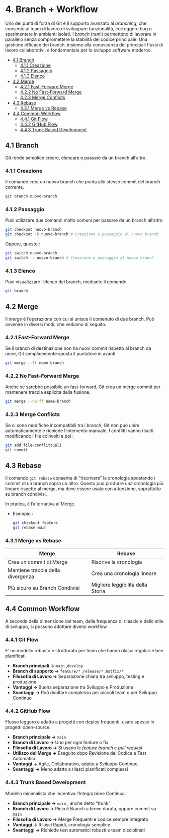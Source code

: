 # 4. Branch + Workflow

Uno dei punti di forza di Git è il supporto avanzato al *branching*, che consente ai team di lavoro di sviluppare funzionalità, correggere bug o sperimentare in ambienti isolati. I *branch* (rami) permettono di lavorare in parallelo senza compromettere la stabilità del codice principale. Una gestione efficace dei branch, insieme alla conoscenza dei principali flussi di lavoro collaborativi, è fondamentale per lo sviluppo software moderno.

- [4.1 Branch](#41-branch)
  - [4.1.1 Creazione](#411-creazione)
  - [4.1.2 Passaggio](#412-passaggio)
  - [4.1.3 Elenco](#413-elenco)
- [4.2 Merge](#42-merge)
  - [4.2.1 Fast-Forward Merge](#421-fast-forward-merge)
  - [4.2.2 No Fast-Forward Merge](#422-no-fast-forward-merge)
  - [4.2.3 Merge Conflicts](#423-merge-conflicts)
- [4.3 Rebase](#43-rebase)
  - [4.3.1 Merge vs Rebase](#431-merge-vs-rebase)
- [4.4 Common Workflow](#44-common-workflow)
  - [4.4.1 Git Flow](#441-git-flow)
  - [4.4.2 GitHub Flow](#442-github-flow)
  - [4.4.3 Trunk Based Development](#443-trunk-based-development)


## 4.1 Branch

Git rende semplice creare, elencare e passare da un branch all’altro. 

### 4.1.1 Creazione

Il comando crea un nuovo branch che punta allo stesso commit del branch corrente.

```bash
git branch nuovo-branch
```

### 4.1.2 Passaggio

Puoi utilizzare due comandi molto comuni per passare da un branch all’altro

```bash
git checkout nuovo-branch
git checkout -b nuovo-branch # Creazione e passaggio al nuovo branch 
```

Oppure, questo : 

```bash
git switch nuovo-branch
git switch -c nuovo-branch # Creazione e passaggio al nuovo branch
```

### 4.1.3 Elenco

Puoi visualizzare l’elenco dei branch, mediante il comando 

```bash
git branch
```

## 4.2 Merge

Il *merge* è l’operazione con cui si unisce il contenuto di due branch. Può avvenire in diversi modi, che vediamo di seguito.

### 4.2.1 Fast-Forward Merge

Se il branch di destinazione non ha nuovi commit rispetto al branch da unire, Git semplicemente sposta il puntatore in avanti 

```bash
git merge --ff nome-branch 
```

### 4.2.2 No Fast-Forward Merge

Anche se sarebbe possibile un fast-forward, Git crea un merge commit per mantenere traccia esplicita della fusione. 

```bash
git merge --no-ff nome-branch
```

### 4.2.3 Merge Conflicts

Se ci sono modifiche incompatibili tra i branch, Git non può unire automaticamente e richiede l’intervento manuale. I conflitti vanno risolti modificando i file coinvolti e poi : 

```bash
git add file-conflittuali 
git commit
```


## 4.3 Rebase

Il comando `git rebase` consente di “riscrivere” la cronologia spostando i commit di un branch sopra un altro. Questo può produrre una cronologia più lineare rispetto al merge, ma deve essere usato con attenzione, soprattutto su branch condivisi.

In pratica, è l’alternativa al Merge. 

- Esempio :
    
    ```bash
    git checkout feature
    git rebase main
    ```
    

### 4.3.1 Merge vs Rebase

| Merge | Rebase |
| --- | --- |
| Crea un commit di Merge | Riscrive la cronologia |
| Mantiene traccia della divergenza | Crea una cronologia lineare |
| Più sicuro su Branch Condivisi | Migliore leggibilità della Storia |


## 4.4 Common Workflow

A seconda della dimensione del team, della frequenza di rilascio e dello stile di sviluppo, si possono adottare diversi workflow.

### 4.4.1 Git Flow

E’ un modello robusto e strutturato per team che hanno rilasci regolari e ben pianificati. 

- **Branch principali →** `main` ,`develop`
- **Branch di supporto →** `feature/*` ,`release/*` ,`hotfix/*`
- **Filosofia di Lavoro →** Separazione chiara tra sviluppo, testing e produzione
- **Vantaggi →** Buona separazione tra Sviluppo e Produzione
- **Svantaggi →** Può risultare complesso per piccoli team o per Sviluppo Continuo

### 4.4.2 GitHub Flow

Flusso leggero e adatto a progetti con deploy frequenti, usato spesso in progetti open-source.

- **Branch principale →** `main`
- **Branch di Lavoro →** Uno per ogni feature o fix
- **Filosofia di Lavoro →** Si usano le *feature branch* e *pull request*
- **Utilizzo del Merge →** Eseguito dopo Revisione del Codice e Test Automatici
- **Vantaggi →** Agile, Collaborativo, adatto a Sviluppo Continuo
- **Svantaggi →** Meno adatto a rilasci pianificati complessi

### 4.4.3 Trunk Based Development

Modello minimalista che incentiva l’Integrazione Continua.

- **Branch principale →** `main` , anche detto “trunk”
- **Branch di Lavoro →** Piccoli Branch a breve durata, oppure commit su `main`
- **Filosofia di Lavoro →** Merge Frequenti e codice sempre Integrato
- **Vantaggi →** Rilasci Rapidi, cronologia semplice
- **Svantaggi →** Richiede test automatici robusti e team disciplinati

